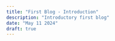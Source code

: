 ```yaml
---
title: "First Blog - Introduction"
description: "Introductory first blog"
date: "May 11 2024"
draft: true
---
```




